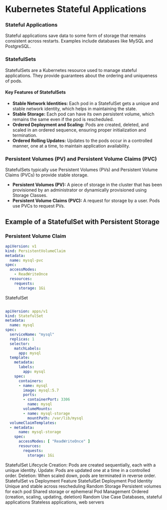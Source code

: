 # Kubernetes Stateful Applications

### Stateful Applications
Stateful applications save data to some form of storage that remains consistent across restarts. Examples include databases like MySQL and PostgreSQL.

### StatefulSets
StatefulSets are a Kubernetes resource used to manage stateful applications. They provide guarantees about the ordering and uniqueness of pods.

#### Key Features of StatefulSets
- **Stable Network Identities:** Each pod in a StatefulSet gets a unique and stable network identity, which helps in maintaining the state.
- **Stable Storage:** Each pod can have its own persistent volume, which remains the same even if the pod is rescheduled.
- **Ordered Deployment and Scaling:** Pods are created, deleted, and scaled in an ordered sequence, ensuring proper initialization and termination.
- **Ordered Rolling Updates:** Updates to the pods occur in a controlled manner, one at a time, to maintain application availability.

### Persistent Volumes (PV) and Persistent Volume Claims (PVC)
StatefulSets typically use Persistent Volumes (PVs) and Persistent Volume Claims (PVCs) to provide stable storage.

- **Persistent Volumes (PV):** A piece of storage in the cluster that has been provisioned by an administrator or dynamically provisioned using Storage Classes.
- **Persistent Volume Claims (PVC):** A request for storage by a user. Pods use PVCs to request PVs.

## Example of a StatefulSet with Persistent Storage

### Persistent Volume Claim

```yaml
apiVersion: v1
kind: PersistentVolumeClaim
metadata:
  name: mysql-pvc
spec:
  accessModes:
    - ReadWriteOnce
  resources:
    requests:
      storage: 1Gi

```


StatefulSet
```yaml

apiVersion: apps/v1
kind: StatefulSet
metadata:
  name: mysql
spec:
  serviceName: "mysql"
  replicas: 1
  selector:
    matchLabels:
      app: mysql
  template:
    metadata:
      labels:
        app: mysql
    spec:
      containers:
      - name: mysql
        image: mysql:5.7
        ports:
        - containerPort: 3306
          name: mysql
        volumeMounts:
        - name: mysql-storage
          mountPath: /var/lib/mysql
  volumeClaimTemplates:
  - metadata:
      name: mysql-storage
    spec:
      accessModes: [ "ReadWriteOnce" ]
      resources:
        requests:
          storage: 1Gi
```

StatefulSet Lifecycle
Creation: Pods are created sequentially, each with a unique identity.
Update: Pods are updated one at a time in a controlled order.
Deletion: When scaled down, pods are terminated in reverse order.
StatefulSet vs Deployment
Feature	StatefulSet	Deployment
Pod Identity	Unique and stable across rescheduling	Random
Storage	Persistent volumes for each pod	Shared storage or ephemeral
Pod Management	Ordered (creation, scaling, updating, deletion)	Random
Use Case	Databases, stateful applications	Stateless applications, web servers
